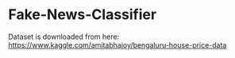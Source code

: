 # Fake-News-Classifier

Dataset is downloaded from here: https://www.kaggle.com/amitabhajoy/bengaluru-house-price-data
